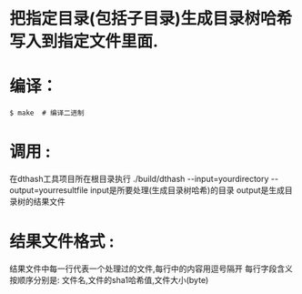 
# 把指定目录(包括子目录)生成目录树哈希写入到指定文件里面.

# 编译：

~~~
$ make  # 编译二进制
~~~

# 调用 :
在dthash工具项目所在根目录执行
    ./build/dthash --input=yourdirectory --output=yourresultfile
    input是所要处理(生成目录树哈希)的目录
    output是生成目录树的结果文件

# 结果文件格式 :
结果文件中每一行代表一个处理过的文件,每行中的内容用逗号隔开
每行字段含义按顺序分别是:
文件名,文件的sha1哈希值,文件大小(byte)



